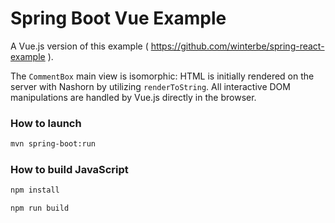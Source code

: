 Spring Boot Vue Example
======================================

A Vue.js version of this example ( https://github.com/winterbe/spring-react-example ).

The `CommentBox` main view is isomorphic: HTML is initially rendered on the server with Nashorn by utilizing `renderToString`. All interactive DOM manipulations are handled by Vue.js directly in the browser.

### How to launch

```sh
mvn spring-boot:run
```

### How to build JavaScript

```sh
npm install

npm run build
```
